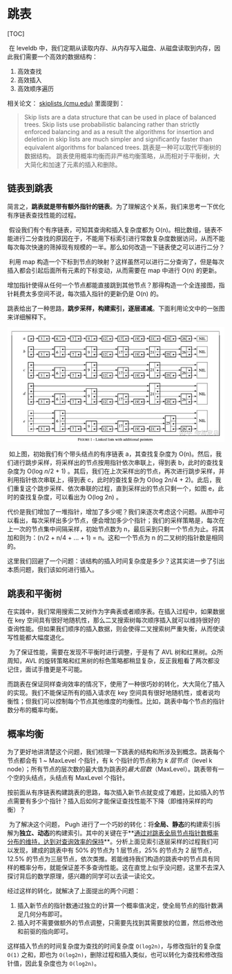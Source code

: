 # 跳表

[TOC]

​		在 leveldb 中，我们定期从读取内存、从内存写入磁盘、从磁盘读取到内存，因此我们需要一个高效的数据结构：

1. 高效查找
2. 高效插入
3. 高效顺序遍历

相关论文： [skiplists (cmu.edu)](https://15721.courses.cs.cmu.edu/spring2018/papers/08-oltpindexes1/pugh-skiplists-cacm1990.pdf) 里面提到：

>  Skip lists are a data structure that can be used in place of balanced trees.
> Skip lists use probabilistic balancing rather than strictly enforced balancing and as a result the algorithms for insertion and deletion in skip lists are much simpler and significantly faster than equivalent algorithms for balanced trees.
> 跳表是一种可以取代平衡树的数据结构。
> 跳表使用概率均衡而非严格均衡策略，从而相对于平衡树，大大简化和加速了元素的插入和删除。 



## 链表到跳表

​		简言之，**跳表就是带有额外指针的链表**。为了理解这个关系，我们来思考一下优化有序链表查找性能的过程。

​		假设我们有个有序链表，可知其查询和插入复杂度都为 O(n)。相比数组，链表不能进行二分查找的原因在于，不能用下标索引进行常数复杂度数据访问，从而不能每次每次快速的筛掉现有规模的一半。那么如何改造一下链表使之可以进行二分？

​		利用 map 构造一个下标到节点的映射？这样虽然可以进行二分查询了，但是每次插入都会引起后面所有元素的下标变动，从而需要在 map 中进行 O(n) 的更新。

​		增加指针使得从任何一个节点都能直接跳到其他节点？那得构造一个全连接图，指针耗费太多空间不说，每次插入指针的更新仍是 O(n) 的。

​		跳表给出了一种思路，**跳步采样，构建索引，逐层递减**。下面利用论文中的一张图来详细解释下。

![other_skiplistgen](.\markdownimage\other_skiplistgen.png)



​		如上图，初始我们有个带头结点的有序链表 a，其查找复杂度为 O(n)。然后，我们进行跳步采样，将采样出的节点按用指针依次串联上，得到表 b，此时的查找复杂度为 O(log *n*/2 + 1) 。其后，我们在上次采样出的节点，再次进行跳步采样，并利用指针依次串联上，得到表 c，此时的查找复杂为 O(log 2*n*/4 + 2)。此后，我们重复这个跳步采样、依次串联的过程，直到采样出的节点只剩一个，如图 e，此时的查找复杂度，可以看出为 O(log 2n) 。

​		代价是我们增加了一堆指针，增加了多少呢？我们来逐次考虑这个问题。从图中可以看出，每次采样出多少节点，便会增加多少个指针；我们的采样策略是，每次在上一次的节点集中间隔采样，初始节点数为 n，最后采到只剩一个节点为止。将其加和则为：(n/2 + n/4 + ... + 1) = n。这和一个节点为 n 的二叉树的指针数是相同的。

​		这里我们回避了一个问题：该结构的插入时间复杂度是多少？这其实进一步了引出本质问题，我们该如何进行插入。

## 跳表和平衡树

​		在实践中，我们常用搜索二叉树作为字典表或者顺序表。在插入过程中，如果数据在 key 空间具有很好地随机性，那么二叉搜索树每次顺序插入就可以维持很好的查询性能。但如果我们顺序的插入数据，则会使得二叉搜索树严重失衡，从而使读写性能都大幅度退化。

​		为了保证性能，需要在发现不平衡时进行调整，于是有了 AVL 树和红黑树。众所周知，AVL 的旋转策略和红黑树的标色策略都稍显复杂，反正我粗看了两次都没记住，面试手撸更是不可能。

​		而跳表在保证同样查询效率的情况下，使用了一种很巧妙的转化，大大简化了插入的实现。我们不能保证所有的插入请求在 key 空间具有很好地随机性，或者说均衡性；但我们可以控制每个节点其他维度的均衡性。比如，跳表中每个节点的指针数分布的概率均衡。

## 概率均衡

​		为了更好地讲清楚这个问题，我们梳理一下跳表的结构和所涉及到概念。跳表每个节点都会有 1 ~ MaxLevel 个指针，有 k 个指针的节点称为 *k 层节点*（level k node）；所有节点的层次数的最大值为跳表的*最大层数*（MaxLevel）。跳表带有一个空的头结点，头结点有 MaxLevel 个指针。

​		按前面从有序链表构建跳表的思路，每次插入新节点就变成了难题，比如插入的节点需要有多少个指针？插入后如何才能保证查找性能不下降（即维持采样的均衡）？

​		为了解决这个问题， Pugh 进行了一个巧妙的转化：将**全局、静态**的构建索引拆解为**独立、动态**的构建索引。其中的关键在于**<u>通过对跳表全局节点指针数概率分布的维持，达到对查询效率的保持</u>**。分析上面见索引逐层采样的过程我们可以发现，建成的跳表中有 50% 的节点为 1 层节点，25% 的节点为 2 层节点，12.5% 的节点为三层节点，依次类推。若能维持我们构造的跳表中的节点具有同样的概率分布，就能保证差不多查询性能。这在直觉上似乎没问题，这里不去深入探讨背后的数学原理，感兴趣的同学可以去读一读论文。

经过这样的转化，就解决了上面提出的两个问题：

1. 插入新节点的指针数通过独立的计算一个概率值决定，使全局节点的指针数满足几何分布即可。
2. 插入时不需要做额外的节点调整，只需要先找到其需要放的位置，然后修改他和前驱的指向即可。

这样插入节点的时间复杂度为查找的时间复杂度 `O(log2n)`，与修改指针的复杂度 `O(1)` 之和，即也为 `O(log2n)`，删除过程和插入类似，也可以转化为查找和修改指针值，因此复杂度也为 `O(log2n)`。







































